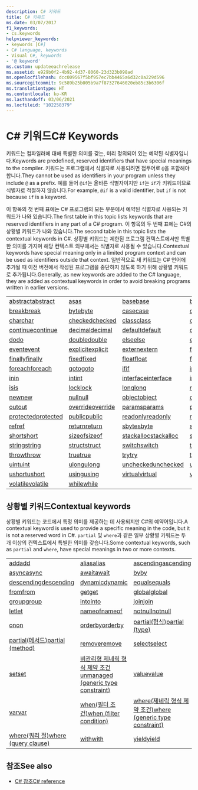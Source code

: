```yaml
---
description: C# 키워드
title: C# 키워드
ms.date: 03/07/2017
f1_keywords:
- cs.keywords
helpviewer_keywords:
- keywords [C#]
- C# language, keywords
- Visual C#, keywords
- '@ keyword'
ms.custom: updateeachrelease
ms.assetid: e929b0f2-4b92-4d37-8060-23d323b098ad
ms.openlocfilehash: dcc009567f5bf957ec7bb4465a6d32c0a229d596
ms.sourcegitcommit: 9c589b25b005b9a7f87327646020eb85c3b6306f
ms.translationtype: HT
ms.contentlocale: ko-KR
ms.lasthandoff: 03/06/2021
ms.locfileid: "102258379"
---
```

# <a name="c-keywords"></a><span data-ttu-id="8c6c5-103">C# 키워드</span><span class="sxs-lookup"><span data-stu-id="8c6c5-103">C# Keywords</span></span>

<span data-ttu-id="8c6c5-104">키워드는 컴파일러에 대해 특별한 의미를 갖는, 미리 정의되어 있는 예약된 식별자입니다.</span><span class="sxs-lookup"><span data-stu-id="8c6c5-104">Keywords are predefined, reserved identifiers that have special meanings to the compiler.</span></span> <span data-ttu-id="8c6c5-105">키워드는 프로그램에서 식별자로 사용되려면 접두어로 `@`을 포함해야 합니다.</span><span class="sxs-lookup"><span data-stu-id="8c6c5-105">They cannot be used as identifiers in your program unless they include `@` as a prefix.</span></span> <span data-ttu-id="8c6c5-106">예를 들어 `@if`는 올바른 식별자이지만 `if`는 `if`가 키워드이므로 식별자로 적절하지 않습니다.</span><span class="sxs-lookup"><span data-stu-id="8c6c5-106">For example, `@if` is a valid identifier, but `if` is not because `if` is a keyword.</span></span>  
  
 <span data-ttu-id="8c6c5-107">이 항목의 첫 번째 표에는 C# 프로그램의 모든 부분에서 예약된 식별자로 사용되는 키워드가 나와 있습니다.</span><span class="sxs-lookup"><span data-stu-id="8c6c5-107">The first table in this topic lists keywords that are reserved identifiers in any part of a C# program.</span></span> <span data-ttu-id="8c6c5-108">이 항목의 두 번째 표에는 C#의 상황별 키워드가 나와 있습니다.</span><span class="sxs-lookup"><span data-stu-id="8c6c5-108">The second table in this topic lists the contextual keywords in C#.</span></span> <span data-ttu-id="8c6c5-109">상황별 키워드는 제한된 프로그램 컨텍스트에서만 특별한 의미를 가지며 해당 컨텍스트 외부에서는 식별자로 사용될 수 있습니다.</span><span class="sxs-lookup"><span data-stu-id="8c6c5-109">Contextual keywords have special meaning only in a limited program context and can be used as identifiers outside that context.</span></span> <span data-ttu-id="8c6c5-110">일반적으로 새 키워드는 C# 언어에 추가될 때 이전 버전에서 작성된 프로그램을 중단하지 않도록 하기 위해 상황별 키워드로 추가됩니다.</span><span class="sxs-lookup"><span data-stu-id="8c6c5-110">Generally, as new keywords are added to the C# language, they are added as contextual keywords in order to avoid breaking programs written in earlier versions.</span></span>  
  
|||||  
|---|---|---|---|  
|[<span data-ttu-id="8c6c5-111">abstract</span><span class="sxs-lookup"><span data-stu-id="8c6c5-111">abstract</span></span>](abstract.md)|[<span data-ttu-id="8c6c5-112">as</span><span class="sxs-lookup"><span data-stu-id="8c6c5-112">as</span></span>](../operators/type-testing-and-cast.md#as-operator)|[<span data-ttu-id="8c6c5-113">base</span><span class="sxs-lookup"><span data-stu-id="8c6c5-113">base</span></span>](base.md)|[<span data-ttu-id="8c6c5-114">bool</span><span class="sxs-lookup"><span data-stu-id="8c6c5-114">bool</span></span>](../builtin-types/bool.md)|  
|[<span data-ttu-id="8c6c5-115">break</span><span class="sxs-lookup"><span data-stu-id="8c6c5-115">break</span></span>](break.md)|[<span data-ttu-id="8c6c5-116">byte</span><span class="sxs-lookup"><span data-stu-id="8c6c5-116">byte</span></span>](../builtin-types/integral-numeric-types.md)|[<span data-ttu-id="8c6c5-117">case</span><span class="sxs-lookup"><span data-stu-id="8c6c5-117">case</span></span>](switch.md)|[<span data-ttu-id="8c6c5-118">catch</span><span class="sxs-lookup"><span data-stu-id="8c6c5-118">catch</span></span>](try-catch.md)|  
|[<span data-ttu-id="8c6c5-119">char</span><span class="sxs-lookup"><span data-stu-id="8c6c5-119">char</span></span>](../builtin-types/char.md)|[<span data-ttu-id="8c6c5-120">checked</span><span class="sxs-lookup"><span data-stu-id="8c6c5-120">checked</span></span>](checked.md)|[<span data-ttu-id="8c6c5-121">class</span><span class="sxs-lookup"><span data-stu-id="8c6c5-121">class</span></span>](class.md)|[<span data-ttu-id="8c6c5-122">const</span><span class="sxs-lookup"><span data-stu-id="8c6c5-122">const</span></span>](const.md)|  
|[<span data-ttu-id="8c6c5-123">continue</span><span class="sxs-lookup"><span data-stu-id="8c6c5-123">continue</span></span>](continue.md)|[<span data-ttu-id="8c6c5-124">decimal</span><span class="sxs-lookup"><span data-stu-id="8c6c5-124">decimal</span></span>](../builtin-types/floating-point-numeric-types.md)|[<span data-ttu-id="8c6c5-125">default</span><span class="sxs-lookup"><span data-stu-id="8c6c5-125">default</span></span>](default.md)|[<span data-ttu-id="8c6c5-126">delegate</span><span class="sxs-lookup"><span data-stu-id="8c6c5-126">delegate</span></span>](../builtin-types/reference-types.md)|  
|[<span data-ttu-id="8c6c5-127">do</span><span class="sxs-lookup"><span data-stu-id="8c6c5-127">do</span></span>](do.md)|[<span data-ttu-id="8c6c5-128">double</span><span class="sxs-lookup"><span data-stu-id="8c6c5-128">double</span></span>](../builtin-types/floating-point-numeric-types.md)|[<span data-ttu-id="8c6c5-129">else</span><span class="sxs-lookup"><span data-stu-id="8c6c5-129">else</span></span>](if-else.md)|[<span data-ttu-id="8c6c5-130">enum</span><span class="sxs-lookup"><span data-stu-id="8c6c5-130">enum</span></span>](../builtin-types/enum.md)|  
|[<span data-ttu-id="8c6c5-131">event</span><span class="sxs-lookup"><span data-stu-id="8c6c5-131">event</span></span>](event.md)|[<span data-ttu-id="8c6c5-132">explicit</span><span class="sxs-lookup"><span data-stu-id="8c6c5-132">explicit</span></span>](../operators/user-defined-conversion-operators.md)|[<span data-ttu-id="8c6c5-133">extern</span><span class="sxs-lookup"><span data-stu-id="8c6c5-133">extern</span></span>](extern.md)|[<span data-ttu-id="8c6c5-134">false</span><span class="sxs-lookup"><span data-stu-id="8c6c5-134">false</span></span>](../builtin-types/bool.md)|  
|[<span data-ttu-id="8c6c5-135">finally</span><span class="sxs-lookup"><span data-stu-id="8c6c5-135">finally</span></span>](try-finally.md)|[<span data-ttu-id="8c6c5-136">fixed</span><span class="sxs-lookup"><span data-stu-id="8c6c5-136">fixed</span></span>](fixed-statement.md)|[<span data-ttu-id="8c6c5-137">float</span><span class="sxs-lookup"><span data-stu-id="8c6c5-137">float</span></span>](../builtin-types/floating-point-numeric-types.md)|[<span data-ttu-id="8c6c5-138">for</span><span class="sxs-lookup"><span data-stu-id="8c6c5-138">for</span></span>](for.md)|  
|[<span data-ttu-id="8c6c5-139">foreach</span><span class="sxs-lookup"><span data-stu-id="8c6c5-139">foreach</span></span>](foreach-in.md)|[<span data-ttu-id="8c6c5-140">goto</span><span class="sxs-lookup"><span data-stu-id="8c6c5-140">goto</span></span>](goto.md)|[<span data-ttu-id="8c6c5-141">if</span><span class="sxs-lookup"><span data-stu-id="8c6c5-141">if</span></span>](if-else.md)|[<span data-ttu-id="8c6c5-142">implicit</span><span class="sxs-lookup"><span data-stu-id="8c6c5-142">implicit</span></span>](../operators/user-defined-conversion-operators.md)|  
|[<span data-ttu-id="8c6c5-143">in</span><span class="sxs-lookup"><span data-stu-id="8c6c5-143">in</span></span>](in.md)|[<span data-ttu-id="8c6c5-144">int</span><span class="sxs-lookup"><span data-stu-id="8c6c5-144">int</span></span>](../builtin-types/integral-numeric-types.md)|[<span data-ttu-id="8c6c5-145">interface</span><span class="sxs-lookup"><span data-stu-id="8c6c5-145">interface</span></span>](interface.md)|[<span data-ttu-id="8c6c5-146">internal</span><span class="sxs-lookup"><span data-stu-id="8c6c5-146">internal</span></span>](internal.md)|
|[<span data-ttu-id="8c6c5-147">is</span><span class="sxs-lookup"><span data-stu-id="8c6c5-147">is</span></span>](is.md)|[<span data-ttu-id="8c6c5-148">lock</span><span class="sxs-lookup"><span data-stu-id="8c6c5-148">lock</span></span>](lock-statement.md)|[<span data-ttu-id="8c6c5-149">long</span><span class="sxs-lookup"><span data-stu-id="8c6c5-149">long</span></span>](../builtin-types/integral-numeric-types.md)|[<span data-ttu-id="8c6c5-150">namespace</span><span class="sxs-lookup"><span data-stu-id="8c6c5-150">namespace</span></span>](namespace.md)|
|[<span data-ttu-id="8c6c5-151">new</span><span class="sxs-lookup"><span data-stu-id="8c6c5-151">new</span></span>](../operators/new-operator.md)|[<span data-ttu-id="8c6c5-152">null</span><span class="sxs-lookup"><span data-stu-id="8c6c5-152">null</span></span>](null.md)|[<span data-ttu-id="8c6c5-153">object</span><span class="sxs-lookup"><span data-stu-id="8c6c5-153">object</span></span>](../builtin-types/reference-types.md)|[<span data-ttu-id="8c6c5-154">operator</span><span class="sxs-lookup"><span data-stu-id="8c6c5-154">operator</span></span>](../operators/operator-overloading.md)|
|[<span data-ttu-id="8c6c5-155">out</span><span class="sxs-lookup"><span data-stu-id="8c6c5-155">out</span></span>](out.md)|[<span data-ttu-id="8c6c5-156">override</span><span class="sxs-lookup"><span data-stu-id="8c6c5-156">override</span></span>](override.md)|[<span data-ttu-id="8c6c5-157">params</span><span class="sxs-lookup"><span data-stu-id="8c6c5-157">params</span></span>](params.md)|[<span data-ttu-id="8c6c5-158">private</span><span class="sxs-lookup"><span data-stu-id="8c6c5-158">private</span></span>](private.md)|
|[<span data-ttu-id="8c6c5-159">protected</span><span class="sxs-lookup"><span data-stu-id="8c6c5-159">protected</span></span>](protected.md)|[<span data-ttu-id="8c6c5-160">public</span><span class="sxs-lookup"><span data-stu-id="8c6c5-160">public</span></span>](public.md)|[<span data-ttu-id="8c6c5-161">readonly</span><span class="sxs-lookup"><span data-stu-id="8c6c5-161">readonly</span></span>](readonly.md)|[<span data-ttu-id="8c6c5-162">record</span><span class="sxs-lookup"><span data-stu-id="8c6c5-162">record</span></span>](../../programming-guide/classes-and-structs/records.md)|
|[<span data-ttu-id="8c6c5-163">ref</span><span class="sxs-lookup"><span data-stu-id="8c6c5-163">ref</span></span>](ref.md)|[<span data-ttu-id="8c6c5-164">return</span><span class="sxs-lookup"><span data-stu-id="8c6c5-164">return</span></span>](return.md)|[<span data-ttu-id="8c6c5-165">sbyte</span><span class="sxs-lookup"><span data-stu-id="8c6c5-165">sbyte</span></span>](../builtin-types/integral-numeric-types.md)|[<span data-ttu-id="8c6c5-166">sealed</span><span class="sxs-lookup"><span data-stu-id="8c6c5-166">sealed</span></span>](sealed.md)|
|[<span data-ttu-id="8c6c5-167">short</span><span class="sxs-lookup"><span data-stu-id="8c6c5-167">short</span></span>](../builtin-types/integral-numeric-types.md)|[<span data-ttu-id="8c6c5-168">sizeof</span><span class="sxs-lookup"><span data-stu-id="8c6c5-168">sizeof</span></span>](../operators/sizeof.md)|[<span data-ttu-id="8c6c5-169">stackalloc</span><span class="sxs-lookup"><span data-stu-id="8c6c5-169">stackalloc</span></span>](../operators/stackalloc.md)|[<span data-ttu-id="8c6c5-170">static</span><span class="sxs-lookup"><span data-stu-id="8c6c5-170">static</span></span>](static.md)|
|[<span data-ttu-id="8c6c5-171">string</span><span class="sxs-lookup"><span data-stu-id="8c6c5-171">string</span></span>](../builtin-types/reference-types.md)|[<span data-ttu-id="8c6c5-172">struct</span><span class="sxs-lookup"><span data-stu-id="8c6c5-172">struct</span></span>](../builtin-types/struct.md)|[<span data-ttu-id="8c6c5-173">switch</span><span class="sxs-lookup"><span data-stu-id="8c6c5-173">switch</span></span>](switch.md)|[<span data-ttu-id="8c6c5-174">this</span><span class="sxs-lookup"><span data-stu-id="8c6c5-174">this</span></span>](this.md)|
|[<span data-ttu-id="8c6c5-175">throw</span><span class="sxs-lookup"><span data-stu-id="8c6c5-175">throw</span></span>](throw.md)|[<span data-ttu-id="8c6c5-176">true</span><span class="sxs-lookup"><span data-stu-id="8c6c5-176">true</span></span>](../builtin-types/bool.md)|[<span data-ttu-id="8c6c5-177">try</span><span class="sxs-lookup"><span data-stu-id="8c6c5-177">try</span></span>](try-catch.md)|[<span data-ttu-id="8c6c5-178">typeof</span><span class="sxs-lookup"><span data-stu-id="8c6c5-178">typeof</span></span>](../operators/type-testing-and-cast.md#typeof-operator)|
|[<span data-ttu-id="8c6c5-179">uint</span><span class="sxs-lookup"><span data-stu-id="8c6c5-179">uint</span></span>](../builtin-types/integral-numeric-types.md)|[<span data-ttu-id="8c6c5-180">ulong</span><span class="sxs-lookup"><span data-stu-id="8c6c5-180">ulong</span></span>](../builtin-types/integral-numeric-types.md)|[<span data-ttu-id="8c6c5-181">unchecked</span><span class="sxs-lookup"><span data-stu-id="8c6c5-181">unchecked</span></span>](unchecked.md)|[<span data-ttu-id="8c6c5-182">unsafe</span><span class="sxs-lookup"><span data-stu-id="8c6c5-182">unsafe</span></span>](unsafe.md)|
|[<span data-ttu-id="8c6c5-183">ushort</span><span class="sxs-lookup"><span data-stu-id="8c6c5-183">ushort</span></span>](../builtin-types/integral-numeric-types.md)|[<span data-ttu-id="8c6c5-184">using</span><span class="sxs-lookup"><span data-stu-id="8c6c5-184">using</span></span>](using.md)|[<span data-ttu-id="8c6c5-185">virtual</span><span class="sxs-lookup"><span data-stu-id="8c6c5-185">virtual</span></span>](virtual.md)|[<span data-ttu-id="8c6c5-186">void</span><span class="sxs-lookup"><span data-stu-id="8c6c5-186">void</span></span>](../builtin-types/void.md)|
|[<span data-ttu-id="8c6c5-187">volatile</span><span class="sxs-lookup"><span data-stu-id="8c6c5-187">volatile</span></span>](volatile.md)|[<span data-ttu-id="8c6c5-188">while</span><span class="sxs-lookup"><span data-stu-id="8c6c5-188">while</span></span>](while.md)|

## <a name="contextual-keywords"></a><span data-ttu-id="8c6c5-189">상황별 키워드</span><span class="sxs-lookup"><span data-stu-id="8c6c5-189">Contextual keywords</span></span>

 <span data-ttu-id="8c6c5-190">상황별 키워드는 코드에서 특정 의미를 제공하는 데 사용되지만 C#의 예약어입니다.</span><span class="sxs-lookup"><span data-stu-id="8c6c5-190">A contextual keyword is used to provide a specific meaning in the code, but it is not a reserved word in C#.</span></span> <span data-ttu-id="8c6c5-191">`partial` 및 `where`과 같은 일부 상황별 키워드는 두 개 이상의 컨텍스트에서 특별한 의미를 갖습니다.</span><span class="sxs-lookup"><span data-stu-id="8c6c5-191">Some contextual keywords, such as `partial` and `where`, have special meanings in two or more contexts.</span></span>  
  
||||  
|---|---|---|  
|[<span data-ttu-id="8c6c5-192">add</span><span class="sxs-lookup"><span data-stu-id="8c6c5-192">add</span></span>](add.md)|[<span data-ttu-id="8c6c5-193">alias</span><span class="sxs-lookup"><span data-stu-id="8c6c5-193">alias</span></span>](extern-alias.md)|[<span data-ttu-id="8c6c5-194">ascending</span><span class="sxs-lookup"><span data-stu-id="8c6c5-194">ascending</span></span>](ascending.md)|
|[<span data-ttu-id="8c6c5-195">async</span><span class="sxs-lookup"><span data-stu-id="8c6c5-195">async</span></span>](async.md)|[<span data-ttu-id="8c6c5-196">await</span><span class="sxs-lookup"><span data-stu-id="8c6c5-196">await</span></span>](../operators/await.md)|[<span data-ttu-id="8c6c5-197">by</span><span class="sxs-lookup"><span data-stu-id="8c6c5-197">by</span></span>](by.md)|
|[<span data-ttu-id="8c6c5-198">descending</span><span class="sxs-lookup"><span data-stu-id="8c6c5-198">descending</span></span>](descending.md)|[<span data-ttu-id="8c6c5-199">dynamic</span><span class="sxs-lookup"><span data-stu-id="8c6c5-199">dynamic</span></span>](../builtin-types/reference-types.md)|[<span data-ttu-id="8c6c5-200">equals</span><span class="sxs-lookup"><span data-stu-id="8c6c5-200">equals</span></span>](equals.md)|
|[<span data-ttu-id="8c6c5-201">from</span><span class="sxs-lookup"><span data-stu-id="8c6c5-201">from</span></span>](from-clause.md)|[<span data-ttu-id="8c6c5-202">get</span><span class="sxs-lookup"><span data-stu-id="8c6c5-202">get</span></span>](get.md)|[<span data-ttu-id="8c6c5-203">global</span><span class="sxs-lookup"><span data-stu-id="8c6c5-203">global</span></span>](../operators/namespace-alias-qualifier.md)|
|[<span data-ttu-id="8c6c5-204">group</span><span class="sxs-lookup"><span data-stu-id="8c6c5-204">group</span></span>](group-clause.md)|[<span data-ttu-id="8c6c5-205">into</span><span class="sxs-lookup"><span data-stu-id="8c6c5-205">into</span></span>](into.md)|[<span data-ttu-id="8c6c5-206">join</span><span class="sxs-lookup"><span data-stu-id="8c6c5-206">join</span></span>](join-clause.md)|
|[<span data-ttu-id="8c6c5-207">let</span><span class="sxs-lookup"><span data-stu-id="8c6c5-207">let</span></span>](let-clause.md)|[<span data-ttu-id="8c6c5-208">nameof</span><span class="sxs-lookup"><span data-stu-id="8c6c5-208">nameof</span></span>](../operators/nameof.md)|[<span data-ttu-id="8c6c5-209">notnull</span><span class="sxs-lookup"><span data-stu-id="8c6c5-209">notnull</span></span>](../../programming-guide/generics/constraints-on-type-parameters.md#notnull-constraint)|
|[<span data-ttu-id="8c6c5-210">on</span><span class="sxs-lookup"><span data-stu-id="8c6c5-210">on</span></span>](on.md)|[<span data-ttu-id="8c6c5-211">orderby</span><span class="sxs-lookup"><span data-stu-id="8c6c5-211">orderby</span></span>](orderby-clause.md)|[<span data-ttu-id="8c6c5-212">partial(형식)</span><span class="sxs-lookup"><span data-stu-id="8c6c5-212">partial (type)</span></span>](partial-type.md)|
|[<span data-ttu-id="8c6c5-213">partial(메서드)</span><span class="sxs-lookup"><span data-stu-id="8c6c5-213">partial (method)</span></span>](partial-method.md)|[<span data-ttu-id="8c6c5-214">remove</span><span class="sxs-lookup"><span data-stu-id="8c6c5-214">remove</span></span>](remove.md)|[<span data-ttu-id="8c6c5-215">select</span><span class="sxs-lookup"><span data-stu-id="8c6c5-215">select</span></span>](select-clause.md)|
|[<span data-ttu-id="8c6c5-216">set</span><span class="sxs-lookup"><span data-stu-id="8c6c5-216">set</span></span>](set.md)|[<span data-ttu-id="8c6c5-217">비관리형 제네릭 형식 제약 조건</span><span class="sxs-lookup"><span data-stu-id="8c6c5-217">unmanaged (generic type constraint)</span></span>](../../programming-guide/generics/constraints-on-type-parameters.md#unmanaged-constraint)|[<span data-ttu-id="8c6c5-218">value</span><span class="sxs-lookup"><span data-stu-id="8c6c5-218">value</span></span>](value.md)|
|[<span data-ttu-id="8c6c5-219">var</span><span class="sxs-lookup"><span data-stu-id="8c6c5-219">var</span></span>](var.md)|[<span data-ttu-id="8c6c5-220">when(필터 조건)</span><span class="sxs-lookup"><span data-stu-id="8c6c5-220">when (filter condition)</span></span>](when.md)|[<span data-ttu-id="8c6c5-221">where(제네릭 형식 제약 조건)</span><span class="sxs-lookup"><span data-stu-id="8c6c5-221">where (generic type constraint)</span></span>](where-generic-type-constraint.md)|
|[<span data-ttu-id="8c6c5-222">where(쿼리 절)</span><span class="sxs-lookup"><span data-stu-id="8c6c5-222">where (query clause)</span></span>](where-clause.md)|[<span data-ttu-id="8c6c5-223">with</span><span class="sxs-lookup"><span data-stu-id="8c6c5-223">with</span></span>](../operators/with-expression.md)|[<span data-ttu-id="8c6c5-224">yield</span><span class="sxs-lookup"><span data-stu-id="8c6c5-224">yield</span></span>](yield.md)|
  
## <a name="see-also"></a><span data-ttu-id="8c6c5-225">참조</span><span class="sxs-lookup"><span data-stu-id="8c6c5-225">See also</span></span>

- [<span data-ttu-id="8c6c5-226">C# 참조</span><span class="sxs-lookup"><span data-stu-id="8c6c5-226">C# reference</span></span>](../index.md)
